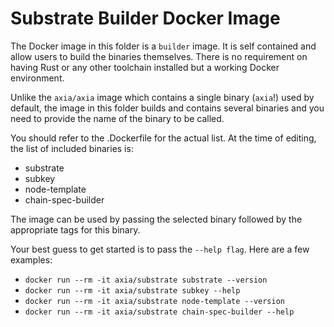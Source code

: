 # Substrate Builder Docker Image

The Docker image in this folder is a `builder` image. It is self contained and allow users to build the binaries themselves.
There is no requirement on having Rust or any other toolchain installed but a working Docker environment.

Unlike the `axia/axia` image which contains a single binary (`axia`!) used by default, the image in this folder builds and contains several binaries and you need to provide the name of the binary to be called.

You should refer to the .Dockerfile for the actual list. At the time of editing, the list of included binaries is:

- substrate
- subkey
- node-template
- chain-spec-builder

The image can be used by passing the selected binary followed by the appropriate tags for this binary.

Your best guess to get started is to pass the `--help flag`. Here are a few examples:

- `docker run --rm -it axia/substrate substrate --version`
- `docker run --rm -it axia/substrate subkey --help`
- `docker run --rm -it axia/substrate node-template --version`
- `docker run --rm -it axia/substrate chain-spec-builder --help`
